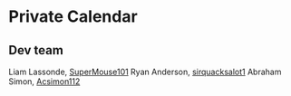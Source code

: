 # Private Calendar

## Dev team

Liam Lassonde, [SuperMouse101](https://github.com/SuperMouse101)
Ryan Anderson, [sirquacksalot1](https://github.com/sirquacksalot1)
Abraham Simon, [Acsimon112](https://github.com/Acsimon112)